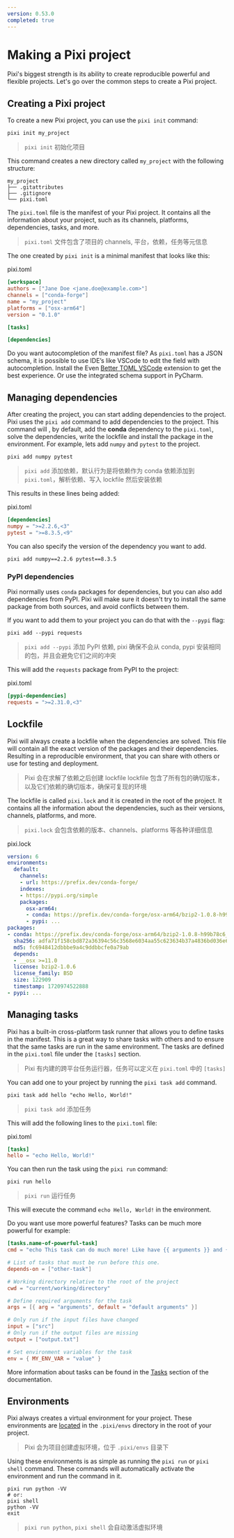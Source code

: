 ```yaml
---
version: 0.53.0
completed: true
---
```

# Making a Pixi project
Pixi's biggest strength is its ability to create reproducible powerful and flexible projects. Let's go over the common steps to create a Pixi project.

## Creating a Pixi project
To create a new Pixi project, you can use the `pixi init` command:

```
pixi init my_project
```

>  `pixi init` 初始化项目

This command creates a new directory called `my_project` with the following structure:

```
my_project
├── .gitattributes
├── .gitignore
└── pixi.toml
```

The `pixi.toml` file is the manifest of your Pixi project. It contains all the information about your project, such as its channels, platforms, dependencies, tasks, and more.

>  `pixi.toml` 文件包含了项目的 channels, 平台，依赖，任务等元信息

The one created by `pixi init` is a minimal manifest that looks like this:

pixi.toml

```toml
[workspace]
authors = ["Jane Doe <jane.doe@example.com>"]
channels = ["conda-forge"]
name = "my_project"
platforms = ["osx-arm64"]
version = "0.1.0"

[tasks]

[dependencies]
```

Do you want autocompletion of the manifest file?
As `pixi.toml` has a JSON schema, it is possible to use IDE’s like VSCode to edit the field with autocompletion. Install the Even [Better TOML VSCode](https://marketplace.visualstudio.com/items?itemName=tamasfe.even-better-toml) extension to get the best experience. Or use the integrated schema support in PyCharm.

## Managing dependencies
After creating the project, you can start adding dependencies to the project. Pixi uses the `pixi add` command to add dependencies to the project. This command will , by default, add the **conda** dependency to the `pixi.toml`, solve the dependencies, write the lockfile and install the package in the environment. For example, lets add `numpy` and `pytest` to the project.

```
pixi add numpy pytest
```

>  `pixi add` 添加依赖，默认行为是将依赖作为 conda 依赖添加到 `pixi.toml`，解析依赖、写入 lockfile 然后安装依赖

This results in these lines being added:

pixi.toml

```toml
[dependencies]
numpy = ">=2.2.6,<3"
pytest = ">=8.3.5,<9"
```

You can also specify the version of the dependency you want to add.

```
pixi add numpy==2.2.6 pytest==8.3.5
```

### PyPI dependencies
Pixi normally uses `conda` packages for dependencies, but you can also add dependencies from PyPI. Pixi will make sure it doesn't try to install the same package from both sources, and avoid conflicts between them.

If you want to add them to your project you can do that with the `--pypi` flag:

```
pixi add --pypi requests
```

>  `pixi add --pypi` 添加 PyPI 依赖, pixi 确保不会从 conda, pypi 安装相同的包，并且会避免它们之间的冲突

This will add the `requests` package from PyPI to the project:

pixi.toml

```toml
[pypi-dependencies]
requests = ">=2.31.0,<3"
```

## Lockfile
Pixi will always create a lockfile when the dependencies are solved. This file will contain all the exact version of the packages and their dependencies. Resulting in a reproducible environment, that you can share with others or use for testing and deployment.
>  Pixi 会在求解了依赖之后创建 lockfile
>  lockfile 包含了所有包的确切版本，以及它们依赖的确切版本，确保可复现的环境

The lockfile is called `pixi.lock` and it is created in the root of the project. It contains all the information about the dependencies, such as their versions, channels, platforms, and more.
>  `pixi.lock` 会包含依赖的版本、channels、platforms 等各种详细信息

pixi.lock

```yaml
version: 6
environments:
  default:
    channels:
    - url: https://prefix.dev/conda-forge/
    indexes:
    - https://pypi.org/simple
    packages:
      osx-arm64:
      - conda: https://prefix.dev/conda-forge/osx-arm64/bzip2-1.0.8-h99b78c6_7.conda
      - pypi: ...
packages:
- conda: https://prefix.dev/conda-forge/osx-arm64/bzip2-1.0.8-h99b78c6_7.conda
  sha256: adfa71f158cbd872a36394c56c3568e6034aa55c623634b37a4836bd036e6b91
  md5: fc6948412dbbbe9a4c9ddbbcfe0a79ab
  depends:
  - __osx >=11.0
  license: bzip2-1.0.6
  license_family: BSD
  size: 122909
  timestamp: 1720974522888
- pypi: ...
```

## Managing tasks
Pixi has a built-in cross-platform task runner that allows you to define tasks in the manifest. This is a great way to share tasks with others and to ensure that the same tasks are run in the same environment. The tasks are defined in the `pixi.toml` file under the `[tasks]` section.
>  Pixi 有内建的跨平台任务运行器，任务可以定义在 `pixi.toml` 中的 `[tasks]`

You can add one to your project by running the `pixi task add` command.

```
pixi task add hello "echo Hello, World!"
```

>  `pixi task add` 添加任务

This will add the following lines to the `pixi.toml` file:

pixi.toml

```toml
[tasks]
hello = "echo Hello, World!"
```

You can then run the task using the `pixi run` command:

```
pixi run hello
```

>  `pixi run` 运行任务

This will execute the command `echo Hello, World!` in the environment.

Do you want use more powerful features?
Tasks can be much more powerful for example:

```toml
[tasks.name-of-powerful-task]
cmd = "echo This task can do much more! Like have {{ arguments }} and {{ "minijinja" | capitalize }} templates."

# List of tasks that must be run before this one.
depends-on = ["other-task"]

# Working directory relative to the root of the project
cwd = "current/working/directory"

# Define required arguments for the task
args = [{ arg = "arguments", default = "default arguments" }]

# Only run if the input files have changed
input = ["src"]
# Only run if the output files are missing
output = ["output.txt"]

# Set environment variables for the task
env = { MY_ENV_VAR = "value" }
```

More information about tasks can be found in the [Tasks](https://pixi.sh/v0.53.0/workspace/advanced_tasks/) section of the documentation.

## Environments
Pixi always creates a virtual environment for your project. These environments are [located](https://pixi.sh/v0.53.0/reference/pixi_configuration/#detached-environments "Find out how to move this location if required") in the `.pixi/envs` directory in the root of your project.
>  Pixi 会为项目创建虚拟环境，位于 `.pixi/envs` 目录下

Using these environments is as simple as running the `pixi run` or `pixi shell` command. These commands will automatically activate the environment and run the command in it.

```
pixi run python -VV
# or:
pixi shell
python -VV
exit
```

>  `pixi run python`, `pixi shell` 会自动激活虚拟环境

